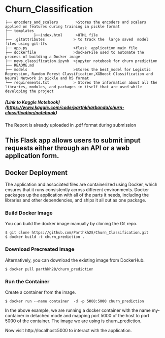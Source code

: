 # Churn_Classification

```
├── enocders_and_scalers        >Stores the encoders and scalers applied on features during training in pickle format
├── templates   
│            ├──index.html      >HTML file
├── .gitattributes             > to track the  large saved  model files using git-lfs
├── app.py                     >flask  application main file
├── dockerfile                 >dockerFile used to automate the process of building a Docker image
├── news_classification.ipynb  >jupyter notebook for churn prediction
├── README.md    
├── models                     >Stores the best_model for Logistic Regression, Random Forest Classification,XGBoost Classification and Neural Network in pickle and h5 format
└── requirements.txt           > Stores the information about all the libraries, modules, and packages in itself that are used while developing the project
```

##### [Link to Kaggle Notebook] (https://www.kaggle.com/code/parthkharbanda/churn-classification/notebook)


The Report is already uploaded in .pdf format during submission

## This Flask app allows users to submit input requests either through an API or a web application form.

## Docker Deployment
The application and associated files are containerized using Docker, which ensures that it runs consistently across different environments. Docker packages up the application with all of the parts it needs, including the libraries and other dependencies, and ships it all out as one package.
### Build Docker Image
You can build the docker image manually by cloning the Git repo.
```
$ git clone https://github.com/Parthkh28/Churn_Classification.git
$ docker build -t churn_prediction .
```
### Download Precreated Image
Alternatively, you can download the existing image from DockerHub.
```
$ docker pull parthkh28/churn_prediction
```
### Run the Container
Create a container from the image.
```
$ docker run --name container  -d -p 5000:5000 churn_prediction
```
In the above example, we are running a docker container with the name my-container in detached mode and mapping port 5000 of the host to port 5000 of the container. The image we are using is churn_prediction.

Now visit http://localhost:5000 to interact with the application.
